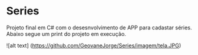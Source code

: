 # Series

Projeto final em C# com o desesnvolvimento de APP para cadastar séries. Abaixo segue um print do projeto em execução.

![alt text] (https://github.com/GeovaneJorge/Series/imagem/tela.JPG)


